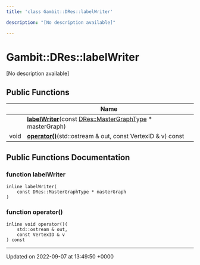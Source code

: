 ```yaml
---
title: 'class Gambit::DRes::labelWriter'

description: "[No description available]"

---
```


# Gambit::DRes::labelWriter





[No description available]

## Public Functions

|                | Name           |
| -------------- | -------------- |
| | **[labelWriter](/documentation/code/classes/classgambit_1_1dres_1_1labelwriter/#function-labelwriter)**(const [DRes::MasterGraphType](/documentation/code/namespaces/namespacegambit_1_1dres/#typedef-mastergraphtype) * masterGraph) |
| void | **[operator()](/documentation/code/classes/classgambit_1_1dres_1_1labelwriter/#function-operator)**(std::ostream & out, const VertexID & v) const |

## Public Functions Documentation

### function labelWriter

```
inline labelWriter(
    const DRes::MasterGraphType * masterGraph
)
```


### function operator()

```
inline void operator()(
    std::ostream & out,
    const VertexID & v
) const
```


-------------------------------

Updated on 2022-09-07 at 13:49:50 +0000